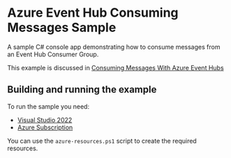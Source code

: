 # Azure Event Hub Consuming Messages Sample

A sample C# console app demonstrating how to consume messages from an Event Hub Consumer Group.

This example is discussed in [Consuming Messages With Azure Event Hubs](http://blog.techdominator.com/article/consuming-messages-with-azure-event-hubs.html)

## Building and running the example

To run the sample you need:

 - [Visual Studio 2022](https://visualstudio.microsoft.com/vs/)
 - [Azure Subscription](https://azure.microsoft.com/en-us/pricing/purchase-options/azure-account)

You can use the `azure-resources.ps1` script to create the required resources.